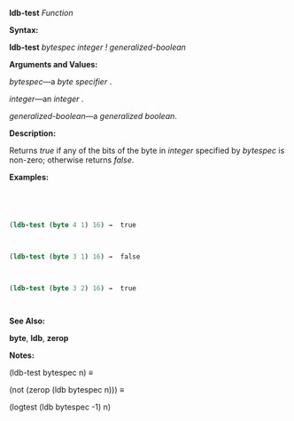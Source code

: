 **ldb-test** *Function* 



**Syntax:** 



**ldb-test** *bytespec integer ! generalized-boolean* 



**Arguments and Values:** 



*bytespec*—a *byte specifier* . 



*integer*—an *integer* . 



*generalized-boolean*—a *generalized boolean*. 



**Description:** 



Returns *true* if any of the bits of the byte in *integer* specified by *bytespec* is non-zero; otherwise returns *false*. 



**Examples:**
```lisp
 



(ldb-test (byte 4 1) 16) →  true 



(ldb-test (byte 3 1) 16) →  false 



(ldb-test (byte 3 2) 16) →  true 




```
**See Also:** 



**byte**, **ldb**, **zerop** 



**Notes:** 



(ldb-test bytespec n) ≡ 



(not (zerop (ldb bytespec n))) ≡ 



(logtest (ldb bytespec -1) n) 







 



 




